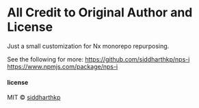 # All Credit to Original Author and License

Just a small customization for Nx monorepo repurposing.

See the following for more:
https://github.com/siddharthkp/nps-i
https://www.npmjs.com/package/nps-i

#### license

MIT © [siddharthkp](https://github.com/siddharthkp)
